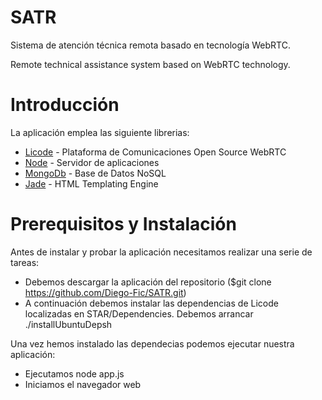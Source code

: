 # SATR

Sistema de atención técnica remota basado en tecnología WebRTC.

Remote technical assistance system based on WebRTC technology.

# Introducción
La aplicación emplea las siguiente librerias:
* [Licode](http://lynckia.com/licode/) - Plataforma de Comunicaciones Open Source WebRTC
* [Node](https://nodejs.org/es/) - Servidor de aplicaciones
* [MongoDb](https://www.mongodb.com/es) - Base de Datos NoSQL
* [Jade](https://pugjs.org/api/getting-started.html) - HTML Templating Engine

# Prerequisitos y Instalación

Antes de instalar y probar la aplicación necesitamos realizar una serie de tareas:
* Debemos descargar la aplicación del repositorio ($git clone https://github.com/Diego-Fic/SATR.git) 
* A continuación debemos instalar las dependencias de Licode localizadas en STAR/Dependencies.
  Debemos arrancar ./installUbuntuDepsh


Una vez hemos instalado las dependecias podemos ejecutar nuestra aplicación:
* Ejecutamos node app.js
* Iniciamos el navegador web
